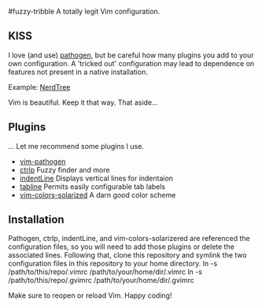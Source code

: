 #fuzzy-tribble
A totally legit Vim configuration.

## KISS
I love (and use) [pathogen](https://github.com/tpope/vim-pathogen), but be
careful how many plugins you add to your own configuration. A 'tricked out'
configuration may lead to dependence on features not present in a native installation.

Example: [NerdTree](https://medium.com/@mozhuuuuu/vimmers-you-dont-need-nerdtree-18f627b561c3)

Vim is beautiful. Keep it that way. That aside...

## Plugins
... Let me recommend some plugins I use.

* [vim-pathogen](https://github.com/tpope/vim-pathogen)
* [ctrlp](https://github.com/kien/ctrlp.vim) Fuzzy finder and more
* [indentLine](https://github.com/Yggdroot/indentLine) Displays vertical lines for indentaion
* [tabline](https://github.com/mkitt/tabline.vim) Permits easily configurable tab labels
* [vim-colors-solarized](https://github.com/altercation/vim-colors-solarized) A darn good color scheme

## Installation
Pathogen, ctrlp, indentLine, and vim-colors-solarizered are referenced the
configuration files, so you will need to add those plugins or delete the
associated lines. Following that, clone this repository and symlink the two
configuration files in this repository to your home directory.
    ln -s /path/to/this/repo/.vimrc /path/to/your/home/dir/.vimrc
    ln -s /path/to/this/repo/.gvimrc /path/to/your/home/dir/.gvimrc

Make sure to reopen or reload Vim. Happy coding!
